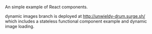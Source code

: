An simple example of React components. 

dynamic images branch is deployed at http://unwieldy-drum.surge.sh/  which includes a stateless functional component example and dynamic image loading. 
